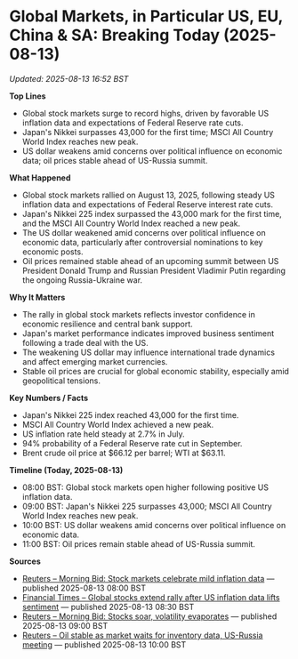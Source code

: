 # Global Markets, in Particular US, EU, China & SA: Breaking Today (2025-08-13)
_Updated: 2025-08-13 16:52 BST_

**Top Lines**
- Global stock markets surge to record highs, driven by favorable US inflation data and expectations of Federal Reserve rate cuts.
- Japan's Nikkei surpasses 43,000 for the first time; MSCI All Country World Index reaches new peak.
- US dollar weakens amid concerns over political influence on economic data; oil prices stable ahead of US-Russia summit.

**What Happened**
- Global stock markets rallied on August 13, 2025, following steady US inflation data and expectations of Federal Reserve interest rate cuts.
- Japan's Nikkei 225 index surpassed the 43,000 mark for the first time, and the MSCI All Country World Index reached a new peak.
- The US dollar weakened amid concerns over political influence on economic data, particularly after controversial nominations to key economic posts.
- Oil prices remained stable ahead of an upcoming summit between US President Donald Trump and Russian President Vladimir Putin regarding the ongoing Russia-Ukraine war.

**Why It Matters**
- The rally in global stock markets reflects investor confidence in economic resilience and central bank support.
- Japan's market performance indicates improved business sentiment following a trade deal with the US.
- The weakening US dollar may influence international trade dynamics and affect emerging market currencies.
- Stable oil prices are crucial for global economic stability, especially amid geopolitical tensions.

**Key Numbers / Facts**
- Japan's Nikkei 225 index reached 43,000 for the first time.
- MSCI All Country World Index achieved a new peak.
- US inflation rate held steady at 2.7% in July.
- 94% probability of a Federal Reserve rate cut in September.
- Brent crude oil price at $66.12 per barrel; WTI at $63.11.

**Timeline (Today, 2025-08-13)**
- 08:00 BST: Global stock markets open higher following positive US inflation data.
- 09:00 BST: Japan's Nikkei 225 surpasses 43,000; MSCI All Country World Index reaches new peak.
- 10:00 BST: US dollar weakens amid concerns over political influence on economic data.
- 11:00 BST: Oil prices remain stable ahead of US-Russia summit.

**Sources**
- [Reuters – Morning Bid: Stock markets celebrate mild inflation data](https://www.reuters.com/world/china/global-markets-view-europe-2025-08-13/) — published 2025-08-13 08:00 BST
- [Financial Times – Global stocks extend rally after US inflation data lifts sentiment](https://www.ft.com/content/7ff41332-334e-4199-9182-e75a5b20aa91) — published 2025-08-13 08:30 BST
- [Reuters – Morning Bid: Stocks soar, volatility evaporates](https://www.reuters.com/business/finance/global-markets-view-usa-2025-08-13/) — published 2025-08-13 09:00 BST
- [Reuters – Oil stable as market waits for inventory data, US-Russia meeting](https://www.reuters.com/business/energy/oil-stable-market-waits-inventory-data-us-russia-meeting-2025-08-13/) — published 2025-08-13 10:00 BST 